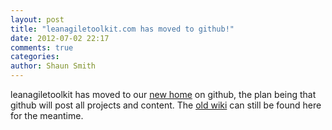 ```yaml
---
layout: post
title: "leanagiletoolkit.com has moved to github!"
date: 2012-07-02 22:17
comments: true
categories: 
author: Shaun Smith
---
```


leanagiletoolkit has moved to our [new home](https://github.com/leanagiletoolkit) on github, the plan being that github will post all projects and content.  The [old wiki](http://confluence.leanagiletoolkit.com) can still be found here for the meantime.




